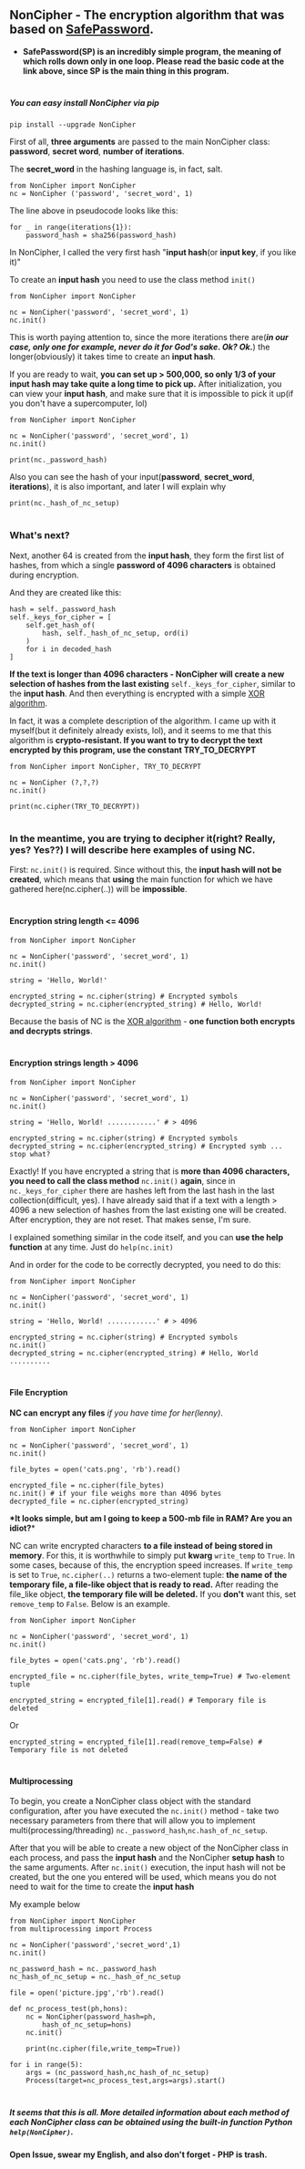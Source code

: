 # <h2> NonCipher - The encryption algorithm that was based on [SafePassword](https://bit.ly/SafePassword).

* **SafePassword(SP) is an incredibly simple program, the meaning of which rolls down only in one loop. Please read the basic code at the link above, since SP is the main thing in this program.**

# <h5> You can easy install NonCipher via pip
`pip install --upgrade NonCipher`

First of all, **three arguments** are passed to the main NonCipher class: **password**, **secret word**, **number of iterations**. 

The **secret_word** in the hashing language is, in fact, salt.

```
from NonCipher import NonCipher
nc = NonCipher ('password', 'secret_word', 1)
```

The line above in pseudocode looks like this:
```
for _ in range(iterations{1}):
    password_hash = sha256(password_hash)
```

In NonCipher, I called the very first hash "__input hash__(or __input key__, if you like it)"

To create an **input hash** you need to use the class method `init()`
```
from NonCipher import NonCipher

nc = NonCipher('password', 'secret_word', 1)
nc.init()
```
This is worth paying attention to, since the more iterations there are(*__in our case, only one for example, never do it for God's sake. Ok? Ok.__*) the longer(obviously) it takes time to create an **input hash**. 

If you are ready to wait, **you can set up > 500,000, so only 1/3 of your input hash may take quite a long time to pick up.**
After initialization, you can view your **input hash**, and make sure that it is impossible to pick it up(if you don't have a supercomputer, lol)
```
from NonCipher import NonCipher

nc = NonCipher('password', 'secret_word', 1)
nc.init()

print(nc._password_hash)
```
Also you can see the hash of your input(**password**, **secret_word**, **iterations**), it is also important, and later I will explain why

`print(nc._hash_of_nc_setup)`

# <h3> What's next?

Next, another 64 is created from the **input hash**, they form the first list of hashes, from which a single **password of 4096 characters** is obtained during encryption.

And they are created like this:
```
hash = self._password_hash
self._keys_for_cipher = [
    self.get_hash_of(
        hash, self._hash_of_nc_setup, ord(i)
    )
    for i in decoded_hash
]
```
**If the text is longer than 4096 characters - NonCipher will create a new selection of hashes from the last existing** `self._keys_for_cipher`, similar to the **input hash**. And then everything is encrypted with a simple [XOR algorithm](https://en.m.wikipedia.org/wiki/XOR_cipher).

In fact, it was a complete description of the algorithm. I came up with it myself(but it definitely already exists, lol), and it seems to me that this algorithm is **crypto-resistant. If you want to try to decrypt the text encrypted by this program, use the constant TRY_TO_DECRYPT**
```
from NonCipher import NonCipher, TRY_TO_DECRYPT

nc = NonCipher (?,?,?)
nc.init()

print(nc.cipher(TRY_TO_DECRYPT))
```
# <h3> In the meantime, you are trying to decipher it(right? Really, yes? Yes??) I will describe here examples of using NC.

First: `nc.init()` is required. Since without this, the **input hash will not be created**, which means that **using** the main function for which we have gathered here(nc.cipher(..)) will be **impossible**.


# <h4> Encryption string length <= 4096
```
from NonCipher import NonCipher

nc = NonCipher('password', 'secret_word', 1)
nc.init()

string = 'Hello, World!'

encrypted_string = nc.cipher(string) # Encrypted symbols
decrypted_string = nc.cipher(encrypted_string) # Hello, World!
```
Because the basis of NC is the [XOR algorithm](https://en.m.wikipedia.org/wiki/XOR_cipher) - **one function both encrypts and decrypts strings**.


# <h4> Encryption strings length > 4096
```
from NonCipher import NonCipher

nc = NonCipher('password', 'secret_word', 1)
nc.init()

string = 'Hello, World! ............' # > 4096

encrypted_string = nc.cipher(string) # Encrypted symbols
decrypted_string = nc.cipher(encrypted_string) # Encrypted symb ... stop what?
```
Exactly! If you have encrypted a string that is **more than 4096 characters, you need to call the class method** `nc.init()` **again**, since in `nc._keys_for_cipher` there are hashes left from the last hash in the last collection(difficult, yes). I have already said that if a text with a length > 4096 a new selection of hashes from the last existing one will be created. After encryption, they are not reset. That makes sense, I'm sure.

I explained something similar in the code itself, and you can **use the help function** at any time. Just do `help(nc.init)`


And in order for the code to be correctly decrypted, you need to do this:
```
from NonCipher import NonCipher

nc = NonCipher('password', 'secret_word', 1)
nc.init()

string = 'Hello, World! ............' # > 4096

encrypted_string = nc.cipher(string) # Encrypted symbols
nc.init()
decrypted_string = nc.cipher(encrypted_string) # Hello, World ..........
```
# <h4> File Encryption

**NC can encrypt any files** _if you have time for her(lenny)_.
```
from NonCipher import NonCipher

nc = NonCipher('password', 'secret_word', 1)
nc.init()

file_bytes = open('cats.png', 'rb').read()

encrypted_file = nc.cipher(file_bytes)
nc.init() # if your file weighs more than 4096 bytes
decrypted_file = nc.cipher(encrypted_string)
```
__*It looks simple, but am I going to keep a 500-mb file in RAM? Are you an idiot?__*

NC can write encrypted characters **to a file instead of being stored in memory**. For this, it is worthwhile to simply put **kwarg** `write_temp` to `True`. In some cases, because of this, the encryption speed increases. If `write_temp` is set to `True`, `nc.cipher(..)` returns a two-element tuple: **the name of the temporary file, a file-like object that is ready to read.** After reading the file_like object, **the temporary file will be deleted.** If you **don't** want this, set `remove_temp` to `False`. Below is an example.
```
from NonCipher import NonCipher

nc = NonCipher('password', 'secret_word', 1)
nc.init()

file_bytes = open('cats.png', 'rb').read()

encrypted_file = nc.cipher(file_bytes, write_temp=True) # Two-element tuple

encrypted_string = encrypted_file[1].read() # Temporary file is deleted
```
Or

`encrypted_string = encrypted_file[1].read(remove_temp=False) # Temporary file is not deleted`

# <h4> Multiprocessing

To begin, you create a NonCipher class object with the standard configuration, after you have executed the `nc.init()` method - take two necessary parameters from there that will allow you to implement multi(processing/threading) `nc._password_hash`,`nc.hash_of_nc_setup`.

After that you will be able to create a new object of the NonCipher class in each process, and pass the **input hash** and the NonCipher **setup hash** to the same arguments.  After `nc.init()` execution, the input hash will not be created, but the one you entered will be used, which means you do not need to wait for the time to create the **input hash**

My example below
```
from NonCipher import NonCipher
from multiprocessing import Process

nc = NonCipher('password','secret_word',1)
nc.init()

nc_password_hash = nc._password_hash
nc_hash_of_nc_setup = nc._hash_of_nc_setup

file = open('picture.jpg','rb').read()

def nc_process_test(ph,hons):
    nc = NonCipher(password_hash=ph,
        hash_of_nc_setup=hons)
    nc.init()
    
    print(nc.cipher(file,write_temp=True))

for i in range(5):
    args = (nc_password_hash,nc_hash_of_nc_setup)
    Process(target=nc_process_test,args=args).start()
```
# <h5> It seems that this is all. More detailed information about each method of each NonCipher class can be obtained using the built-in function Python `help(NonCipher)`.

**Open Issue, swear my English, and also don't forget - PHP is trash.**
